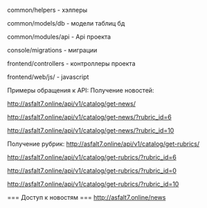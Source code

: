 common/helpers - хэлперы

common/models/db - модели таблиц бд

common/modules/api - Api проекта

console/migrations - миграции

frontend/controllers - контроллеры проекта

frontend/web/js/ - javascript

Примеры обращения к API:
Получение новостей:

http://asfalt7.online/api/v1/catalog/get-news/

http://asfalt7.online/api/v1/catalog/get-news/?rubric_id=6

http://asfalt7.online/api/v1/catalog/get-news/?rubric_id=10

Получение рубрик:
http://asfalt7.online/api/v1/catalog/get-rubrics/

http://asfalt7.online/api/v1/catalog/get-rubrics/?rubric_id=6

http://asfalt7.online/api/v1/catalog/get-rubrics/?rubric_id=0

http://asfalt7.online/api/v1/catalog/get-rubrics/?rubric_id=10


=== Доступ к новостям ===
http://asfalt7.online/news
